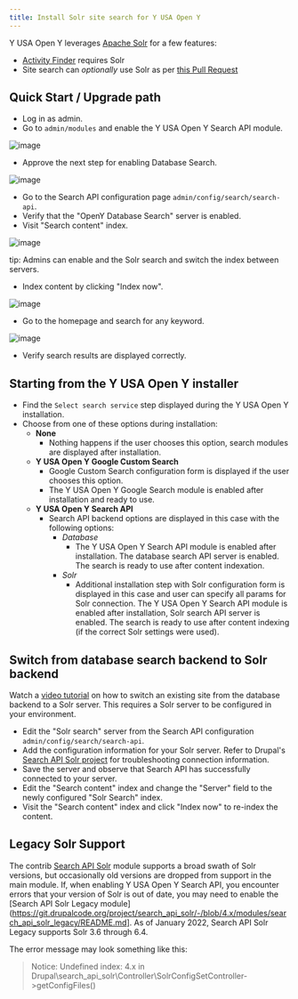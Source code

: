 ```yaml
---
title: Install Solr site search for Y USA Open Y
---
```


Y USA Open Y leverages [Apache Solr](https://solr.apache.org/) for a few features:

- [Activity Finder](https://github.com/YCloudYUSA/yusaopeny_activity_finder/wiki) requires Solr
- Site search can _optionally_ use Solr as per [this Pull Request](https://github.com/YCloudYUSA/yusaopeny/pull/1967)

## Quick Start / Upgrade path

- Log in as admin.
- Go to `admin/modules` and enable the Y USA Open Y Search API module.

![image](https://user-images.githubusercontent.com/563412/142628630-b412aa4b-8f2b-42f6-ba06-c5bb6a78469c.png)

- Approve the next step for enabling Database Search.

![image](https://user-images.githubusercontent.com/563412/142628735-6aa409bd-5ff5-4305-a0f0-7f6bc96d0740.png)

- Go to the Search API configuration page `admin/config/search/search-api`.
- Verify that the "OpenY Database Search" server is enabled.
- Visit "Search content" index.

![image](https://user-images.githubusercontent.com/563412/142629065-e13c8bb4-cad8-436f-93c6-30fa6ac6fdf7.png)

tip: Admins can enable and the Solr search and switch the index between servers.

- Index content by clicking "Index now".

![image](https://user-images.githubusercontent.com/563412/142629227-8607eeca-4022-47c4-b5fd-6e38ccfb7bab.png)

- Go to the homepage and search for any keyword.

![image](https://user-images.githubusercontent.com/563412/142629467-e275b536-2505-4ddf-8d78-7c6f4ae0e716.png)

- Verify search results are displayed correctly.

## Starting from the Y USA Open Y installer

- Find the `Select search service` step displayed during the Y USA Open Y installation.
- Choose from one of these options during installation:
  - **None**
    - Nothing happens if the user chooses this option, search modules are displayed after installation.
  - **Y USA Open Y Google Custom Search**
    - Google Custom Search configuration form is displayed if the user chooses this option.
    - The Y USA Open Y Google Search module is enabled after installation and ready to use.
  - **Y USA Open Y Search API**
    - Search API backend options are displayed in this case with the following options:
      - _Database_
        - The Y USA Open Y Search API module is enabled after installation. The database search API server is enabled. The search is ready to use after content indexation.
      - _Solr_
        - Additional installation step with Solr configuration form is displayed in this case and user can specify all params for Solr connection. The Y USA Open Y Search API module is enabled after installation, Solr search API server is enabled. The search is ready to use after content indexing (if the correct Solr settings were used).

## Switch from database search backend to Solr backend

Watch a [video tutorial](https://youtu.be/-Sq3uZb5K_U) on how to switch an existing site from the database backend to a Solr server. This requires a Solr server to be configured in your environment.

- Edit the "Solr search" server from the Search API configuration `admin/config/search/search-api`.
- Add the configuration information for your Solr server. Refer to Drupal's [Search API Solr project](https://www.drupal.org/project/search_api_solr) for troubleshooting connection information.
- Save the server and observe that Search API has successfully connected to your server.
- Edit the "Search content" index and change the "Server" field to the newly configured "Solr Search" index.
- Visit the "Search content" index and click "Index now" to re-index the content.

## Legacy Solr Support

The contrib [Search API Solr](https://www.drupal.org/project/search_api_solr) module supports a broad swath of Solr versions, but occasionally old versions are dropped from support in the main module. If, when enabling Y USA Open Y Search API, you encounter errors that your version of Solr is out of date, you may need to enable the [Search API Solr Legacy module](https://git.drupalcode.org/project/search_api_solr/-/blob/4.x/modules/search_api_solr_legacy/README.md]. As of January 2022, Search API Solr Legacy supports Solr 3.6 through 6.4.

The error message may look something like this:

> Notice: Undefined index: 4.x in Drupal\search_api_solr\Controller\SolrConfigSetController->getConfigFiles()

